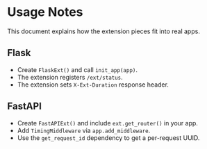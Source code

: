 
# Usage Notes

This document explains how the extension pieces fit into real apps.

## Flask

- Create `FlaskExt()` and call `init_app(app)`.
- The extension registers `/ext/status`.
- The extension sets `X-Ext-Duration` response header.

## FastAPI

- Create `FastAPIExt()` and include `ext.get_router()` in your app.
- Add `TimingMiddleware` via `app.add_middleware`.
- Use the `get_request_id` dependency to get a per-request UUID.
